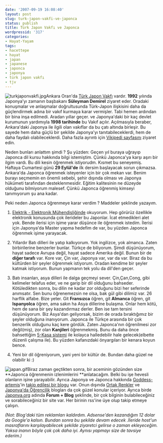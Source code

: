 ```yaml
---
date: '2007-09-19 16:08:40'
layout: post
slug: turk-japon-vakfi-ve-japonca
status: publish
title: Türk Japon Vakfı ve Japonca
wordpressid: '317'
categories:
- Hayat-Yaşam
tags:
- hacettepe
- hayat
- japan
- japanese
- japonca
- japonya
- türk japon vakfı
- tjv
---
```


![turkjaponvakfi.jpg](http://arsln.org/image/turkjaponvakfi.jpg)Ankara Oran'da [Türk Japon Vakfı](http://www.tjv.org.tr/) vardır. **1992** yılında Japonya'yı zamanın başbakanı **Süleyman Demirel** ziyaret eder. Oradaki konuşmalar ve anlaşmalar doğrultusunda Türk-Japon ilişkisini daha da güçlendirmek adına bir vakıf kurmaya karar vermişler. Tabi hemen ardından bir bina inşa edilmedi. Aradan yıllar geçer. ve Japonya'daki bir kaç devlet kurumunun yardımıyla **1998 tarihinde** bu Vakıf açılır. Açılmasıyla beraber, Ankara'daki Japonya ile ilgili olan vakıflar da bu çatı altında birleşir. Bu sayede hem daha güçlü bir şekilde Japonya'yı tanıtabileceklerdi, hem de daha faydalı olabileceklerdi. Daha fazla ayrıntı için [Vikipedi sayfasını](http://tr.wikipedia.org/wiki/T%C3%BCrk-Japon_Vakf%C4%B1) ziyaret edin. 


Neden bunları anlattım şimdi ? Şu yüzden: Geçen yıl buraya uğrayıp Japonca dil kursu hakkında bilgi istemiştim. Çünkü Japonca'ya karşı aşırı bir ilgim vardı. Bu dili kesin öğrenmek istiyorudm. Kısmet bu seneyemiş. Haftaya Cumartesi günü **29 Eylül'de** ilk dersim başlayacak sorun çıkmazsa. Ankara'da Japonca öğrenmek isteyenler için bir çok mekan var. Benim burayı seçmemin en önemli sebebi, şehir dışında olması ve Japonya hükümeti tarafından desteklenmesidir. Eğitim kalitesinin ne düzeyde olduğunu bilmiyorum malesef. Çünkü Japonca öğrenmiş kimseyi tanımıyorum şu ana kadar. 

Peki neden Japonca öğrenmeye karar verdim ? Maddeler şeklinde yazayım.




	
  1. [Elektrik - Elektronik Mühendisliğinde](http://ee.hacettepe.edu.tr/) okuyorum. Hep görürüz özellikle elektronik konusunda çok ilerideler bu Japonlar. İcat etmedikleri alet yok. Bende ilerisi için işime yarar düşünce ile öğrenmek istedim. İlerisi için Japonya'da Master yapma hedefim de var, bu yüzden Japonca öğrenmek işime yarayacak. 



	
  2. Yıllardır Batı dilleri ile yatıp kalkıyorum. Yok ingilizce, yok almanca. Zaten birbirilerine benzerler bunlar. Türkçe de biliyorum. Şimdi düşünüyorum, hayat sadece Avrupa değil, hayat sadece Amerika değil. Bunun bir de **diğer tarafı** var. Kore var, Çin var, Japonya var, var da var. Biraz da bu kültürden bir şeyler öğrenmek istiyorum. Oradan kendime bir şeyler katmak istiyorum. Bunun yapmanın tek yolu da dil'den geçer. 



	
  3. Batı insanları, asya dilleri ile dalga geçmeyi sever. Çin,Çan,Cong, gibi kelimeler telafus eder, ve ne garip bir dil olduğunu bahseder. Kötüledikten sonra, bu dilin ne kadar zor olduğunu bizi her seferinde anımsatır. Sen bunu öğrenemezsin ne olsa, bak gül gibi dilimiz var. 26 harflik alfabe. Bize yeter. Git **Fransızca** öğren, git **Almanca** öğren, git **Ispanyolca** öğren, ama sakın ha Asya dillerine bulaşma. Onlar hem kötü, hem de sana bir şey kazandırmaz derler. Ben ise tam tersini düşünüyorum. Biz Asya'dan geliyorsak, bizim de orada bıraktığımız bir şeyler olduğuna inanıyorum. Japonca ile Türkçe arasında bir çok benzerlik olduğunu kaç kere gördük. Zaten Japonca'nın öğrenilmesi zor değil(miş), zor olan **Kanjileri** öğrenmekmiş. Bunu da daha önce bahsettiğim [5-Kasa sistemi](http://arsln.org/verimli-bir-sekilde-yeni-bir-dil-ogrenmenin-formulu-5-kasa-sistemi/) ile kolayca halledebilir hale gelecek(elbette düzenli çalışma ile). Bu yüzden kafanızdaki önyargıları bir kenara koyun bence. 


	
  4. Yeni bir dil öğreniyorum, yani yeni bir kültür de. Bundan daha güzel ne olabilir ki :)





![japan.gif](http://arsln.org/image/japan.gif)Biraz zaman geçtikten sonra, bir aceminin gözünden size **Japonca öğrenmenin izlenimlerini **anlatacağım. Belki bu işe hevesli olanların işine yarayabilir. Ayrıca Japonya ve Japonca hakkında [Goddess-artemis](http://goddess-artemis.blogspot.com/)'in [takip edilesi bir blogu](http://gaddesu-arutemisu.blogspot.com/) var. Onun dışında [Ortak Renkler](http://ortakrenkler.blogspot.com/) ve [Japonya'da Öğrencilik](http://white.ap.teacup.com/japonya/) blogları da çok güzel konular içeriyor. Ayrıca birde [Japonya.org](http://www.japonya.org) adında **Forum + Blog** şeklinde, bir çok bilginin bulabileceğiniz ve sorabileceğiniz bir site var. Her birinin rss'ine üye olup takip etmeye çalışın.

_(Not: Blog'daki tüm reklamları kaldırdım. Adsense'den kazandığım 12 dolar da Google'a kalsın. Bundan sonra bu şekilde devam edecek .İleride host'un masraflarını karşılayabilecek şekilde ziyaretci gelirse o zaman ekleyeceğim. Yoksa inanın böyle çok çok daha iyi. Aynısı yapmayı size de tavsiye ederim.)_

